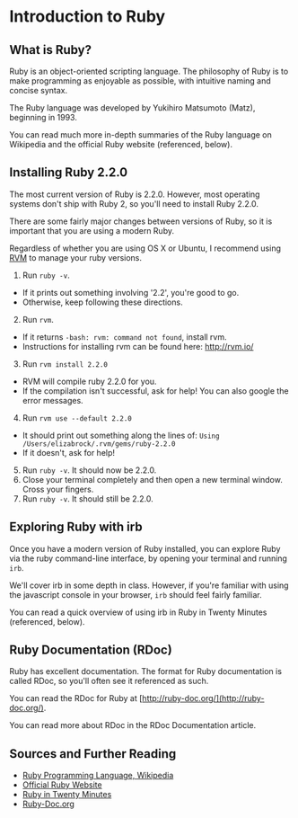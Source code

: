 # Introduction to Ruby

## What is Ruby?

Ruby is an object-oriented scripting language.  The philosophy of Ruby is to make programming as enjoyable as possible, with intuitive naming and concise syntax.

The Ruby language was developed by Yukihiro Matsumoto (Matz), beginning in 1993.

You can read much more in-depth summaries of the Ruby language on Wikipedia and the official Ruby website (referenced, below).

## Installing Ruby 2.2.0

The most current version of Ruby is 2.2.0.  However, most operating systems don't ship with Ruby 2, so you'll need to install Ruby 2.2.0.

There are some fairly major changes between versions of Ruby, so it is important that you are using a modern Ruby.

Regardless of whether you are using OS X or Ubuntu, I recommend using [RVM](http://rvm.io) to manage your ruby versions.

1. Run `ruby -v`.
  * If it prints out something involving '2.2', you're good to go.
  * Otherwise, keep following these directions.
2. Run `rvm`.
  * If it returns `-bash: rvm: command not found`, install rvm.
  * Instructions for installing rvm can be found here: http://rvm.io/
3. Run `rvm install 2.2.0`
  * RVM will compile ruby 2.2.0 for you.
  * If the compilation isn't successful, ask for help!  You can also google the error messages.
4. Run `rvm use --default 2.2.0`
  * It should print out something along the lines of: `Using /Users/elizabrock/.rvm/gems/ruby-2.2.0`
  * If it doesn't, ask for help!
5. Run `ruby -v`.  It should now be 2.2.0.
6. Close your terminal completely and then open a new terminal window.
Cross your fingers.
7. Run `ruby -v`.  It should still be 2.2.0.

## Exploring Ruby with irb

Once you have a modern version of Ruby installed, you can explore Ruby via the ruby command-line interface, by opening your terminal and running `irb`.

We'll cover irb in some depth in class.  However, if you're familiar with using the javascript console in your browser, `irb` should feel fairly familiar.

You can read a quick overview of using irb in Ruby in Twenty Minutes (referenced, below).

## Ruby Documentation (RDoc)

Ruby has excellent documentation.  The format for Ruby documentation is called RDoc, so you'll often see it referenced as such.

You can read the RDoc for Ruby at [http://ruby-doc.org/](http://ruby-doc.org/).

You can read more about RDoc in the RDoc Documentation article.

## Sources and Further Reading

* [Ruby Programming Language, Wikipedia](http://en.wikipedia.org/wiki/Ruby_(programming_language)#History)
* [Official Ruby Website](https://www.ruby-lang.org/en/about/)
* [Ruby in Twenty Minutes](https://www.ruby-lang.org/en/documentation/quickstart/)
* [Ruby-Doc.org](http://ruby-doc.org/)
